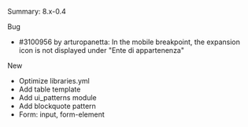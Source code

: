 Summary: 8.x-0.4

Bug
 - #3100956 by arturopanetta: In the mobile breakpoint, the expansion icon is not displayed under "Ente di appartenenza"

New
 - Optimize libraries.yml
 - Add table template
 - Add ui_patterns module
 - Add blockquote pattern
 - Form: input, form-element
